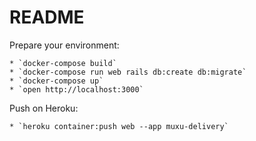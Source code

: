 # README

Prepare your environment:

	* `docker-compose build`
	* `docker-compose run web rails db:create db:migrate`
	* `docker-compose up`
	* `open http://localhost:3000`

Push on Heroku:

	* `heroku container:push web --app muxu-delivery`
